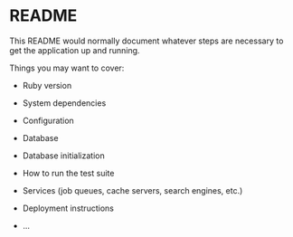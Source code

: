 # README

This README would normally document whatever steps are necessary to get the
application up and running.

Things you may want to cover:

* Ruby version

* System dependencies

* Configuration

* Database 

* Database initialization

* How to run the test suite

* Services (job queues, cache servers, search engines, etc.)

* Deployment instructions

* ...
